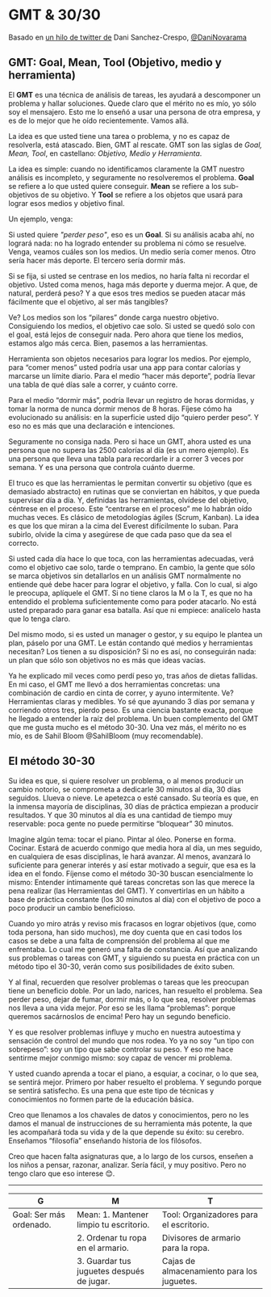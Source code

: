 # GMT & 30/30

Basado en [un hilo de twitter de](https://twitter.com/DaniNovarama/status/1541686055123943426) Dani Sanchez-Crespo, [@DaniNovarama](https://twitter.com/DaniNovarama)

## GMT: Goal, Mean, Tool (Objetivo, medio y herramienta)

El **GMT** es una técnica de análisis de tareas, les ayudará a descomponer un problema y hallar soluciones. Quede claro que el mérito no es mío, yo sólo soy el mensajero. Esto me lo enseñó a usar una persona de otra empresa, y es de lo mejor que he oído recientemente. Vamos allá.

La idea es que usted tiene una tarea o problema, y no es capaz de resolverla, está atascado. Bien, GMT al rescate. GMT son las siglas de *Goal, Mean, Tool*, en castellano: *Objetivo, Medio y Herramienta*. 

La idea es simple: cuando no identificamos claramente la GMT nuestro análisis es incompleto, y seguramente no resolveremos el problema. **Goal** se refiere a lo que usted quiere conseguir. **Mean** se refiere a los sub-objetivos de su objetivo. Y **Tool** se refiere a los objetos que usará para lograr esos medios y objetivo final. 

Un ejemplo, venga:

Si usted quiere *"perder peso"*, eso es un **Goal**. Si su análisis acaba ahí, no logrará nada: no ha logrado entender su problema ni cómo se resuelve. Venga, veamos cuáles son los medios. Un medio sería comer menos. Otro sería hacer más deporte. El tercero sería dormir más.

Si se fija, si usted se centrase en los medios, no haría falta ni recordar el objetivo. Usted coma menos, haga más deporte y duerma mejor. A que, de natural, perderá peso? Y a que esos tres medios se pueden atacar más fácilmente que el objetivo, al ser más tangibles?

Ve? Los medios son los “pilares” donde carga nuestro objetivo. Consiguiendo los medios, el objetivo cae solo. Si usted se quedó solo con el goal, está lejos de conseguir nada. Pero ahora que tiene los medios, estamos algo más cerca. Bien, pasemos a las herramientas.

Herramienta son objetos necesarios para lograr los medios. Por ejemplo, para “comer menos” usted podría usar una app para contar calorías y marcarse un límite diario. Para el medio “hacer más deporte”, podría llevar una tabla de qué días sale a correr, y cuánto corre.

Para el medio “dormir más”, podría llevar un registro de horas dormidas, y tomar la norma de nunca dormir menos de 8 horas. Fíjese cómo ha evolucionado su análisis: en la superficie usted dijo “quiero perder peso”. Y eso no es más que una declaración e intenciones.

Seguramente no consiga nada. Pero si hace un GMT, ahora usted es una persona que no supera las 2500 calorías al día (es un mero ejemplo). Es una persona que lleva una tabla para recordarle ir a correr 3 veces por semana. Y es una persona que controla cuánto duerme.

El truco es que las herramientas le permitan convertir su objetivo (que es demasiado abstracto) en rutinas que se conviertan en hábitos, y que pueda supervisar día a día. Y, definidas las herramientas, olvídese del objetivo, céntrese en el proceso. Este “centrarse en el proceso” me lo habrán oído muchas veces. Es clásico de metodologías ágiles (Scrum, Kanban). La idea es que los que miran a la cima del Everest difícilmente lo suban. Para subirlo, olvide la cima y asegúrese de que cada paso que da sea el correcto.

Si usted cada día hace lo que toca, con las herramientas adecuadas, verá como el objetivo cae solo, tarde o temprano. En cambio, la gente que sólo se marca objetivos sin detallarlos en un análisis GMT normalmente no entiende qué debe hacer para lograr el objetivo, y falla. Con lo cual, si algo le preocupa, aplíquele el GMT. Si no tiene claros la M o la T, es que no ha entendido el problema suficientemente como para poder atacarlo. No está usted preparado para ganar esa batalla. Así que ni empiece: analícelo hasta que lo tenga claro.

Del mismo modo, si es usted un manager o gestor, y su equipo le plantea un plan, páselo por una GMT. Le están contando qué medios y herramientas necesitan? Los tienen a su disposición? Si no es así, no conseguirán nada: un plan que sólo son objetivos no es más que ideas vacías.

Ya he explicado mil veces como perdí peso yo, tras años de dietas fallidas. En mi caso, el GMT me llevó a dos herramientas concretas: una combinación de cardio en cinta de correr, y ayuno intermitente. Ve? Herramientas claras y medibles. Yo sé que ayunando 3 días por semana y corriendo otros tres, pierdo peso. Es una ciencia bastante exacta, porque he llegado a entender la raíz del problema. Un buen complemento del GMT que me gusta mucho es el método 30-30. Una vez más, el mérito no es mío, es de Sahil Bloom @SahilBloom (muy recomendable).

## El método 30-30

Su idea es que, si quiere resolver un problema, o al menos producir un cambio notorio, se comprometa a dedicarle 30 minutos al día, 30 días seguidos. Llueva o nieve. Le apetezca o esté cansado. Su teoría es que, en la inmensa mayoría de disciplinas, 30 días de práctica empiezan a producir resultados. Y que 30 minutos al día es una cantidad de tiempo muy reservable: poca gente no puede permitirse “bloquear” 30 minutos. 

Imagine algún tema: tocar el piano. Pintar al óleo. Ponerse en forma. Cocinar. Estará de acuerdo conmigo que media hora al día, un mes seguido, en cualquiera de esas disciplinas, le hará avanzar. Al menos, avanzará lo suficiente para generar interés y así estar motivado a seguir, que esa es la idea en el fondo. Fíjense como el método 30-30 buscan esencialmente lo mismo: Entender íntimamente qué tareas concretas son las que merece la pena realizar (las Herramientas del GMT). Y convertirlas en un hábito a base de práctica constante (los 30 minutos al día) con el objetivo de poco a poco producir un cambio beneficioso.

Cuando yo miro atrás y reviso mis fracasos en lograr objetivos (que, como toda persona, han sido muchos), me doy cuenta que en casi todos los casos se debe a una falta de comprensión del problema al que me enfrentaba. Lo cual me generó una falta de constancia. Así que analizando sus problemas o tareas con GMT, y siguiendo su puesta en práctica con un método tipo el 30-30, verán como sus posibilidades de éxito suben. 

Y al final, recuerden que resolver problemas o tareas que les preocupan tiene un beneficio doble. Por un lado, narices, han resuelto el problema. Sea perder peso, dejar de fumar, dormir más, o lo que sea, resolver problemas nos lleva a una vida mejor. Por eso se les llama “problemas”: porque queremos sacárnoslos de encima! Pero hay un segundo beneficio. 

Y es que resolver problemas influye y mucho en nuestra autoestima y sensación de control del mundo que nos rodea. Yo ya no soy “un tipo con sobrepeso”: soy un tipo que sabe controlar su peso. Y eso me hace sentirme mejor conmigo mismo: soy capaz de vencer mi problema.

Y usted cuando aprenda a tocar el piano, a esquiar, a cocinar, o lo que sea, se sentirá mejor. Primero por haber resuelto el problema. Y segundo porque se sentirá satisfecho. Es una pena que este tipo de técnicas y conocimientos no formen parte de la educación básica.

Creo que llenamos a los chavales de datos y conocimientos, pero no les damos el manual de instrucciones de su herramienta más potente, la que les acompañará toda su vida y de la que depende su éxito: su cerebro. Enseñamos “filosofía” enseñando historia de los filósofos.

Creo que hacen falta asignaturas que, a lo largo de los cursos, enseñen a los niños a pensar, razonar, analizar. Sería fácil, y muy positivo. Pero no tengo claro que eso interese 😊. 




---

| G         | M                                                  | T                                                 |
|-----------|----------------------------------------------------|---------------------------------------------------|
| Goal: Ser más ordenado. | Mean: 1. Mantener limpio tu escritorio. | Tool: Organizadores para el escritorio.           |
|           | 2. Ordenar tu ropa en el armario.                  | Divisores de armario para la ropa.                |
|           | 3. Guardar tus juguetes después de jugar.          | Cajas de almacenamiento para los juguetes.        |
